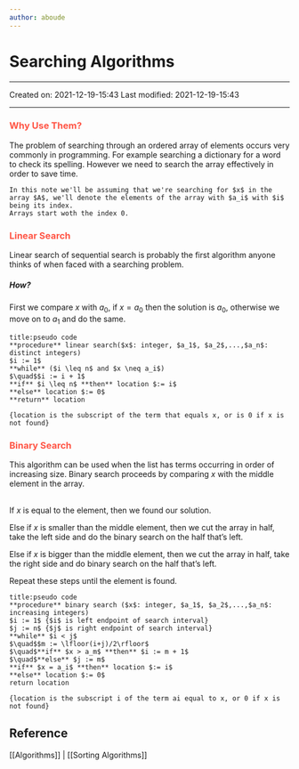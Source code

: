 ```yaml
---
author: aboude
---
```

# Searching Algorithms
___

Created on: 2021-12-19-15:43
Last modified: 2021-12-19-15:43

___
### <span style="color: #ff5545;text-transform: capitalize;">Why use them?</span>
The problem of searching through an ordered array of elements occurs very commonly in programming. For example searching a dictionary for a word to check its spelling. However we need to search the array effectively in order to save time. 

```ad-note
In this note we'll be assuming that we're searching for $x$ in the array $A$, we'll denote the elements of the array with $a_i$ with $i$ being its index.
Arrays start woth the index 0.
```

### <span style="color: #ff5545;text-transform: capitalize;">Linear search</span>
Linear search of sequential search is probably the first algorithm anyone thinks of when faced with a searching problem. 

##### How?
First we compare $x$ with $a_0$, if $x = a_0$ then the solution is $a_0$, otherwise we move on to $a_1$ and do the same.

```ad-note
title:pseudo code
**procedure** linear search($x$: integer, $a_1$, $a_2$,...,$a_n$: distinct integers)
$i := 1$
**while** ($i \leq n$ and $x \neq a_i$)
$\quad$$i := i + 1$ 
**if** $i \leq n$ **then** location $:= i$ 
**else** location $:= 0$
**return** location

{location is the subscript of the term that equals x, or is 0 if x is not found}
```

### <span style="color: #ff5545;text-transform: capitalize;">Binary search</span>
This algorithm can be used when the list has terms occurring in order of increasing size. Binary search proceeds by comparing $x$ with the middle element in the array. 

\
If $x$ is equal to the element, then we found our solution.

Else if $x$ is smaller than the middle element, then we cut the array in half, take the left side and do the binary search on the half that’s left.

Else if $x$ is bigger than the middle element, then we cut the array in half, take the right side and do binary search on the half that’s left.

Repeat these steps until the element is found.


```ad-note
title:pseudo code
**procedure** binary search ($x$: integer, $a_1$, $a_2$,...,$a_n$: increasing integers)
$i := 1$ {$i$ is left endpoint of search interval}
$j := n$ {$j$ is right endpoint of search interval}
**while** $i < j$
$\quad$$m := \lfloor(i+j)/2\rfloor$
$\quad$**if** $x > a_m$ **then** $i := m + 1$
$\quad$**else** $j := m$ 
**if** $x = a_i$ **then** location $:= i$ 
**else** location $:= 0$
return location

{location is the subscript i of the term ai equal to x, or 0 if x is not found}
```

## Reference
[[Algorithms]] | [[Sorting Algorithms]]